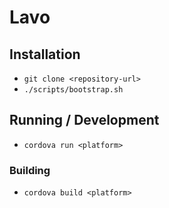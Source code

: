# Lavo

## Installation

* `git clone <repository-url>`
* `./scripts/bootstrap.sh`

## Running / Development

* `cordova run <platform>`

### Building

* `cordova build <platform>`